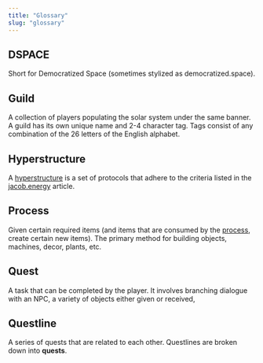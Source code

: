 ```yaml
---
title: "Glossary"
slug: "glossary"
---
```


## DSPACE

Short for Democratized Space (sometimes stylized as democratized.space).

## Guild

A collection of players populating the solar system under the same banner. A guild has its own unique name and 2-4 character tag. Tags consist of any combination of the 26 letters of the English alphabet.

## Hyperstructure

A [hyperstructure](/docs/hyperstructures) is a set of protocols that adhere to the criteria listed in the [jacob.energy](https://jacob.energy/hyperstructures.html) article.

## Process

Given certain required items (and items that are consumed by the [process](/docs/processes), create certain new items). The primary method for building objects, machines, decor, plants, etc.

## Quest

A task that can be completed by the player. It involves branching dialogue with an NPC, a variety of objects either given or received, 

## Questline

A series of quests that are related to each other. Questlines are broken down into **quests**.